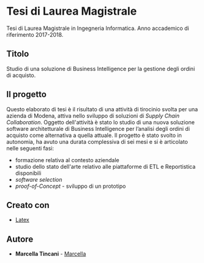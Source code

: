 # Tesi di Laurea Magistrale
Tesi di Laurea Magistrale in Ingegneria Informatica.
Anno accademico di riferimento 2017-2018.

## Titolo
Studio di una soluzione di Business Intelligence per la gestione degli ordini di acquisto.

## Il progetto
Questo elaborato di tesi è il risultato di una attività di tirocinio svolta per una azienda di Modena,
attiva nello sviluppo di soluzioni di *Supply Chain Collaboration*.  Oggetto dell'attività è stato lo studio di una nuova soluzione software architetturale di Business Intelligence per l’analisi degli ordini di acquisto come alternativa a quella attuale.  Il progetto è stato svolto in autonomia, ha avuto una durata complessiva di sei mesi e si è articolato nelle seguenti fasi:
* formazione relativa al contesto aziendale 
* studio dello stato dell'arte relativo alle piattaforme di ETL e Reportistica disponibili
* *software selection*
* *proof-of-Concept* - sviluppo di un prototipo

## Creato con

* [Latex](https://www.latex-project.org/)

## Autore

* **Marcella Tincani** - [Marcella](https://github.com/tmarcy)
